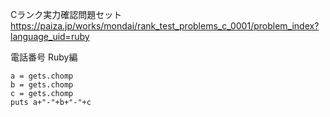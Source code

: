 Cランク実力確認問題セット
https://paiza.jp/works/mondai/rank_test_problems_c_0001/problem_index?language_uid=ruby

電話番号 Ruby編
```
a = gets.chomp
b = gets.chomp
c = gets.chomp
puts a+"-"+b+"-"+c
```
